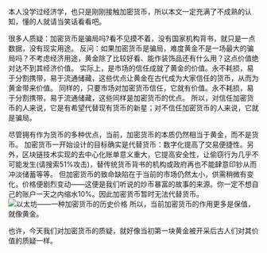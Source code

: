 本人没学过经济学，也只是刚刚接触加密货币，所以本文一定充满了不成熟的认知，懂的人就请当笑话看看吧。

很多人质疑：加密货币是骗局吗?看不见摸不着，没有国家机构背书，就只是一点数据，没有现实用途。
反问：如果加密货币是骗局，难度黄金不是一场最大的骗局吗？不考虑经济用途，黄金除了比较好看、能作装饰品还有什么用？这点价值绝对达不到其经济价值。
实际上，是市场的信任成就了黄金的价值。永不耗损，易于分割携带，易于流通储藏，这些优点让黄金在古代成为大家信任的货币，从而为黄金带来价值。
同样的，只要市场对加密货币信任，它就有价值。永不耗损，易于分割携带，易于流通储藏，这些同样是加密货币的优点。
所以，对信任加密货币的人来说，它是有希望代替现有货币的新星；对不信任加密货币的人来说，它就是骗局。

尽管拥有作为货币的多种优点，当前，加密货币的本质仍然相当于黄金，而不是货币。
加密货币一开始设计的目标确实是代替货币：数字化提高了交易便捷性。另外，区块链技术实现的去中心化账单意义重大，它提高安全性，让偷窃行为几乎不可能发生(请搜索51%攻击)，替传统货币背书的机构或政府再也不能肆意印钞从而冲淡储蓄等等。
但加密货币的致命缺陷在于当前的市场仍然太小，供需稍微有变化，价格便剧烈变动——这便是我们听说的炒币暴富的故事的来源。你一定不想自己的账户一天之内缩水10%。因此加密货币暂时无法代替货币。![以太坊——一种加密货币的历史价格](https://upload-images.jianshu.io/upload_images/14546900-2a9263a898bb66d9.png?imageMogr2/auto-orient/strip%7CimageView2/2/w/1240)
所以，当前加密货币的作用更多是保值，就像黄金。

也许，今天我们对加密货币的质疑，就好像当初第一块黄金被开采后古人们对其价值的质疑一样。
